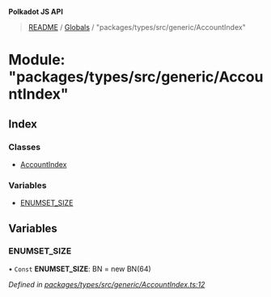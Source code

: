 **Polkadot JS API**

> [README](../README.md) / [Globals](../globals.md) / "packages/types/src/generic/AccountIndex"

# Module: "packages/types/src/generic/AccountIndex"

## Index

### Classes

* [AccountIndex](../classes/_packages_types_src_generic_accountindex_.accountindex.md)

### Variables

* [ENUMSET\_SIZE](_packages_types_src_generic_accountindex_.md#enumset_size)

## Variables

### ENUMSET\_SIZE

• `Const` **ENUMSET\_SIZE**: BN = new BN(64)

*Defined in [packages/types/src/generic/AccountIndex.ts:12](https://github.com/polkadot-js/api/blob/e055438c5/packages/types/src/generic/AccountIndex.ts#L12)*
